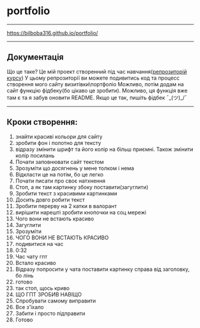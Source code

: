 # portfolio

---

https://bilboba316.github.io/portfolio/

---

## Документація

Що це таке?
Це мій проект створенний під час навчання([репрозиторій курсу](https://github.com/PorokhovnichenkoIryna/learning_git))
У цьому репрозиторії ви можете подивитись код та процесс створення мого сайту визитівки\портфоліо
Можливо, потім додам на сайт функцію фідбеку(бо цікаво це зробити). 
Можливо, ця функція вже там є та я забув оновити README. Якщо це так, пишіть фідбек ¯\_(ツ)_/¯

---

## Кроки створення:

1. знайти красиві кольори для сайту
2. зробити фон і полотно для тексту
3. відразу змінити шрифт та його колір на більш приємні. Також змінити колір посилань
4. Почати заповнювати сайт текстом
5. Зрозуміти що досягнень у мене толком і нема
6. Відкласти це на потім, бо це легко
7. Почати писати про своє натхнення
8. Стоп, а як там картинку збоку поставити(загуглити)
9. Зробити текст з красивими картинками
10. Досить довго робити текст
11. Зробити перерву на 2 катки в валорант
12. вирішити нарешті зробити кнопочки на соц мережі
13. Чого вони не встають красиво
14. Загуглити
15. Зрозуміти
16. ЧОГО ВОНИ НЕ ВСТАЮТЬ КРАСИВО
17. подивитися на час
18. 0:32
19. Час чату гпт
20. Встало красиво
21. Відразу попросити у чата поставити картинку справа від заголовку, бо лінь
23. готово
24. так стоп, щось криво
25. ЩО ГПТ ЗРОБИВ НАВІЩО
26. Спробувати самому виправити
27. Все з'їхало
28. Забити і просто підправити
29. Готово
